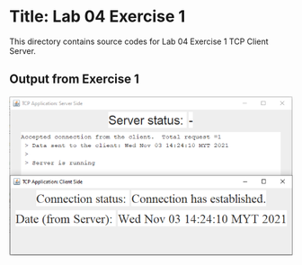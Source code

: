 # Title: Lab 04 Exercise 1

This directory contains source codes for Lab 04 Exercise 1 TCP Client Server.

## Output from Exercise 1

![image](https://github.com/nurul415/dadrepository/blob/main/tcp_application/TCPDateClientApp/images/clientDate.PNG)

